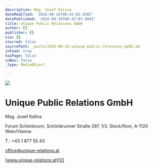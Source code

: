 ```yaml
---
description: Mag. Josef Kalina
dateModified: '2016-08-26T08:42:02.438Z'
datePublished: '2016-08-26T08:42:03.004Z'
title: Unique Public Relations GmbH
author: []
publisher: {}
via: {}
starred: false
sourcePath: _posts/2016-08-26-unique-public-relations-gmbh.md
inFeed: true
hasPage: false
inNav: false
_type: MediaObject

---
```

![](https://the-grid-user-content.s3-us-west-2.amazonaws.com/ae8cc8f8-0acf-405d-919d-ad0b14a112ed.jpg)

# Unique Public Relations GmbH

Mag. Josef Kalina

Forum Schönbrunn, Schönbrunner Straße 297, 1/3\. Stock/floor, A-1120 Wien/Vienna

T.: +43 1 877 55 43

office@unique-relations.at

[www.unique-relations.at][0]

[0]: http://www.unique-relations.at/